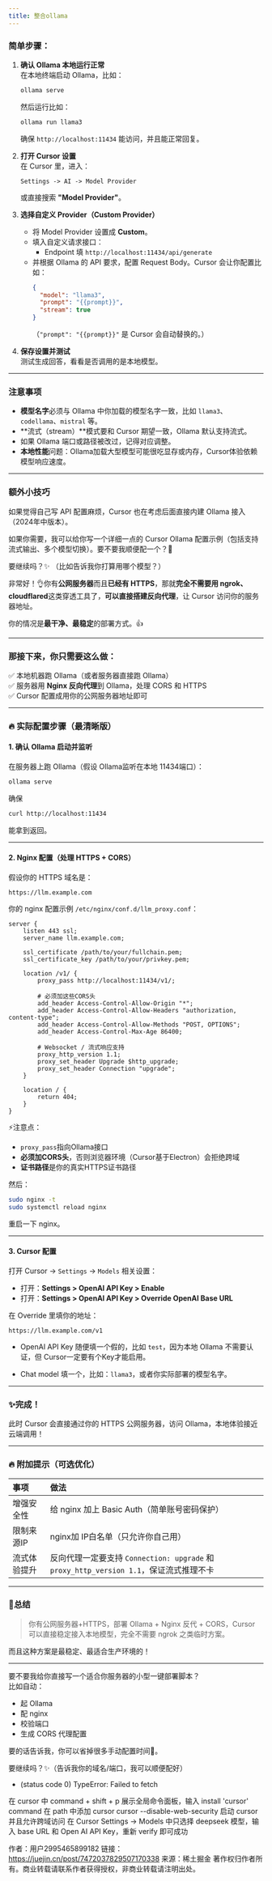 ```yaml
---
title: 整合ollama
---
```



### 简单步骤：

1. **确认 Ollama 本地运行正常**  
   在本地终端启动 Ollama，比如：
   ```bash
   ollama serve
   ```
   然后运行比如：
   ```bash
   ollama run llama3
   ```
   确保 `http://localhost:11434` 能访问，并且能正常回复。

2. **打开 Cursor 设置**  
   在 Cursor 里，进入：
   ```
   Settings -> AI -> Model Provider
   ```
   或直接搜索 **"Model Provider"**。

3. **选择自定义 Provider（Custom Provider）**  
   - 将 Model Provider 设置成 **Custom**。
   - 填入自定义请求接口：
     - Endpoint 填 `http://localhost:11434/api/generate`
   - 并根据 Ollama 的 API 要求，配置 Request Body。Cursor 会让你配置比如：
     ```json
     {
       "model": "llama3",
       "prompt": "{{prompt}}",
       "stream": true
     }
     ```
     （`"prompt": "{{prompt}}"` 是 Cursor 会自动替换的。）

4. **保存设置并测试**  
   测试生成回答，看看是否调用的是本地模型。

---

### 注意事项

- **模型名字**必须与 Ollama 中你加载的模型名字一致，比如 `llama3`、`codellama`、`mistral` 等。
- **流式（stream）**模式要和 Cursor 期望一致，Ollama 默认支持流式。
- 如果 Ollama 端口或路径被改过，记得对应调整。
- **本地性能**问题：Ollama加载大型模型可能很吃显存或内存，Cursor体验依赖模型响应速度。

---

### 额外小技巧
如果觉得自己写 API 配置麻烦，Cursor 也在考虑后面直接内建 Ollama 接入（2024年中版本）。

如果你需要，我可以给你写一个详细一点的 Cursor Ollama 配置示例（包括支持流式输出、多个模型切换）。要不要我顺便配一个？🚀

要继续吗？✨
（比如告诉我你打算用哪个模型？）








非常好！👌你有**公网服务器**而且**已经有 HTTPS**，那就**完全不需要用 ngrok、cloudflared**这类穿透工具了，**可以直接搭建反向代理**，让 Cursor 访问你的服务器地址。

你的情况是**最干净、最稳定**的部署方式。👍

---

### 那接下来，你只需要这么做：

✅ 本地机器跑 Ollama（或者服务器直接跑 Ollama）  
✅ 服务器用 **Nginx 反向代理**到 Ollama，处理 CORS 和 HTTPS  
✅ Cursor 配置成用你的公网服务器地址即可

---

### 🔥 实际配置步骤（最清晰版）

#### 1. 确认 Ollama 启动并监听
在服务器上跑 Ollama（假设 Ollama监听在本地 11434端口）：
```bash
ollama serve
```
确保
```bash
curl http://localhost:11434
```
能拿到返回。

---

#### 2. Nginx 配置（处理 HTTPS + CORS）

假设你的 HTTPS 域名是：
```
https://llm.example.com
```

你的 nginx 配置示例 `/etc/nginx/conf.d/llm_proxy.conf`：

```nginx
server {
    listen 443 ssl;
    server_name llm.example.com;

    ssl_certificate /path/to/your/fullchain.pem;
    ssl_certificate_key /path/to/your/privkey.pem;

    location /v1/ {
        proxy_pass http://localhost:11434/v1/;

        # 必须加这些CORS头
        add_header Access-Control-Allow-Origin "*";
        add_header Access-Control-Allow-Headers "authorization, content-type";
        add_header Access-Control-Allow-Methods "POST, OPTIONS";
        add_header Access-Control-Max-Age 86400;

        # Websocket / 流式响应支持
        proxy_http_version 1.1;
        proxy_set_header Upgrade $http_upgrade;
        proxy_set_header Connection "upgrade";
    }

    location / {
        return 404;
    }
}
```

⚡注意点：
- `proxy_pass`指向Ollama接口
- **必须加CORS头**，否则浏览器环境（Cursor基于Electron）会拒绝跨域
- **证书路径**是你的真实HTTPS证书路径

然后：
```bash
sudo nginx -t
sudo systemctl reload nginx
```
重启一下 nginx。

---

#### 3. Cursor 配置

打开 Cursor -> `Settings` -> `Models` 相关设置：

- 打开：**Settings > OpenAI API Key > Enable**
- 打开：**Settings > OpenAI API Key > Override OpenAI Base URL**

在 Override 里填你的地址：
```
https://llm.example.com/v1
```

- OpenAI API Key 随便填一个假的，比如 `test`，因为本地 Ollama 不需要认证，但 Cursor一定要有个Key才能启用。

- Chat model 填一个，比如：`llama3`，或者你实际部署的模型名字。

---

### ✨完成！
此时 Cursor 会直接通过你的 HTTPS 公网服务器，访问 Ollama，本地体验接近云端调用！

---

### 🔥 附加提示（可选优化）

| 事项 | 做法 |
|:-|:-|
| 增强安全性 | 给 nginx 加上 Basic Auth（简单账号密码保护） |
| 限制来源IP | nginx加 IP白名单（只允许你自己用） |
| 流式体验提升 | 反向代理一定要支持 `Connection: upgrade` 和 `proxy_http_version 1.1`，保证流式推理不卡 |

---

### 📌总结

> 你有公网服务器+HTTPS，部署 Ollama + Nginx 反代 + CORS，Cursor 可以直接稳定接入本地模型，完全不需要 ngrok 之类临时方案。

而且这种方案是最稳定、最适合生产环境的！

---

要不要我给你直接写一个适合你服务器的小型一键部署脚本？  
比如自动：
- 起 Ollama
- 配 nginx
- 校验端口
- 生成 CORS 代理配置

要的话告诉我，你可以省掉很多手动配置时间🚀。

要继续吗？✨（告诉我你的域名/端口，我可以顺便配好）




* (status code 0)
TypeError: Failed to fetch


在 cursor 中 command + shift + p 展示全局命令面板，输入 install 'cursor' command 在 path 中添加 cursor
cursor --disable-web-security 启动 cursor 并且允许跨域访问
在 Cursor Settings -> Models 中只选择 deepseek 模型，输入 base URL 和 Open AI API Key，重新 verify 即可成功

作者：用户2995465899182
链接：https://juejin.cn/post/7472037829507170338
来源：稀土掘金
著作权归作者所有。商业转载请联系作者获得授权，非商业转载请注明出处。